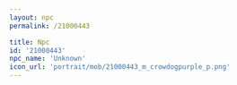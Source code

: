 ```yaml
---
layout: npc
permalink: /21000443

title: Npc
id: '21000443'
npc_name: 'Unknown'
icon_url: 'portrait/mob/21000443_m_crowdogpurple_p.png'
---
```

